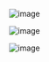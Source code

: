 ![image](https://github.com/user-attachments/assets/bc609f6f-8c22-4265-b680-fad6f7567dcd)

![image](https://github.com/user-attachments/assets/b5a9e551-753b-4896-9d40-9277ef15aec6)

![image](https://github.com/user-attachments/assets/b25aed25-edcf-4460-b871-55c47273dd88)


